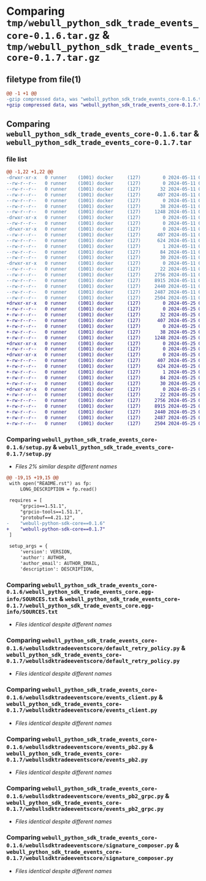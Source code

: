 # Comparing `tmp/webull_python_sdk_trade_events_core-0.1.6.tar.gz` & `tmp/webull_python_sdk_trade_events_core-0.1.7.tar.gz`

## filetype from file(1)

```diff
@@ -1 +1 @@
-gzip compressed data, was "webull_python_sdk_trade_events_core-0.1.6.tar", last modified: Sat May 11 03:37:42 2024, max compression
+gzip compressed data, was "webull_python_sdk_trade_events_core-0.1.7.tar", last modified: Sat May 25 02:19:21 2024, max compression
```

## Comparing `webull_python_sdk_trade_events_core-0.1.6.tar` & `webull_python_sdk_trade_events_core-0.1.7.tar`

### file list

```diff
@@ -1,22 +1,22 @@
-drwxr-xr-x   0 runner    (1001) docker     (127)        0 2024-05-11 03:37:42.990009 webull_python_sdk_trade_events_core-0.1.6/
--rw-r--r--   0 runner    (1001) docker     (127)        0 2024-05-11 03:37:39.000000 webull_python_sdk_trade_events_core-0.1.6/ChangeLog.txt
--rw-r--r--   0 runner    (1001) docker     (127)       32 2024-05-11 03:37:39.000000 webull_python_sdk_trade_events_core-0.1.6/MANIFEST.in
--rw-r--r--   0 runner    (1001) docker     (127)      407 2024-05-11 03:37:42.990009 webull_python_sdk_trade_events_core-0.1.6/PKG-INFO
--rw-r--r--   0 runner    (1001) docker     (127)        0 2024-05-11 03:37:39.000000 webull_python_sdk_trade_events_core-0.1.6/README.rst
--rw-r--r--   0 runner    (1001) docker     (127)       38 2024-05-11 03:37:42.990009 webull_python_sdk_trade_events_core-0.1.6/setup.cfg
--rw-r--r--   0 runner    (1001) docker     (127)     1248 2024-05-11 03:37:39.000000 webull_python_sdk_trade_events_core-0.1.6/setup.py
-drwxr-xr-x   0 runner    (1001) docker     (127)        0 2024-05-11 03:37:42.986009 webull_python_sdk_trade_events_core-0.1.6/test/
--rw-r--r--   0 runner    (1001) docker     (127)        0 2024-05-11 03:37:39.000000 webull_python_sdk_trade_events_core-0.1.6/test/__init__.py
-drwxr-xr-x   0 runner    (1001) docker     (127)        0 2024-05-11 03:37:42.986009 webull_python_sdk_trade_events_core-0.1.6/webull_python_sdk_trade_events_core.egg-info/
--rw-r--r--   0 runner    (1001) docker     (127)      407 2024-05-11 03:37:42.000000 webull_python_sdk_trade_events_core-0.1.6/webull_python_sdk_trade_events_core.egg-info/PKG-INFO
--rw-r--r--   0 runner    (1001) docker     (127)      624 2024-05-11 03:37:42.000000 webull_python_sdk_trade_events_core-0.1.6/webull_python_sdk_trade_events_core.egg-info/SOURCES.txt
--rw-r--r--   0 runner    (1001) docker     (127)        1 2024-05-11 03:37:42.000000 webull_python_sdk_trade_events_core-0.1.6/webull_python_sdk_trade_events_core.egg-info/dependency_links.txt
--rw-r--r--   0 runner    (1001) docker     (127)       84 2024-05-11 03:37:42.000000 webull_python_sdk_trade_events_core-0.1.6/webull_python_sdk_trade_events_core.egg-info/requires.txt
--rw-r--r--   0 runner    (1001) docker     (127)       30 2024-05-11 03:37:42.000000 webull_python_sdk_trade_events_core-0.1.6/webull_python_sdk_trade_events_core.egg-info/top_level.txt
-drwxr-xr-x   0 runner    (1001) docker     (127)        0 2024-05-11 03:37:42.986009 webull_python_sdk_trade_events_core-0.1.6/webullsdktradeeventscore/
--rw-r--r--   0 runner    (1001) docker     (127)       22 2024-05-11 03:37:39.000000 webull_python_sdk_trade_events_core-0.1.6/webullsdktradeeventscore/__init__.py
--rw-r--r--   0 runner    (1001) docker     (127)     2756 2024-05-11 03:37:39.000000 webull_python_sdk_trade_events_core-0.1.6/webullsdktradeeventscore/default_retry_policy.py
--rw-r--r--   0 runner    (1001) docker     (127)     8915 2024-05-11 03:37:39.000000 webull_python_sdk_trade_events_core-0.1.6/webullsdktradeeventscore/events_client.py
--rw-r--r--   0 runner    (1001) docker     (127)     2440 2024-05-11 03:37:39.000000 webull_python_sdk_trade_events_core-0.1.6/webullsdktradeeventscore/events_pb2.py
--rw-r--r--   0 runner    (1001) docker     (127)     2487 2024-05-11 03:37:39.000000 webull_python_sdk_trade_events_core-0.1.6/webullsdktradeeventscore/events_pb2_grpc.py
--rw-r--r--   0 runner    (1001) docker     (127)     2504 2024-05-11 03:37:39.000000 webull_python_sdk_trade_events_core-0.1.6/webullsdktradeeventscore/signature_composer.py
+drwxr-xr-x   0 runner    (1001) docker     (127)        0 2024-05-25 02:19:21.984621 webull_python_sdk_trade_events_core-0.1.7/
+-rw-r--r--   0 runner    (1001) docker     (127)        0 2024-05-25 02:19:18.000000 webull_python_sdk_trade_events_core-0.1.7/ChangeLog.txt
+-rw-r--r--   0 runner    (1001) docker     (127)       32 2024-05-25 02:19:18.000000 webull_python_sdk_trade_events_core-0.1.7/MANIFEST.in
+-rw-r--r--   0 runner    (1001) docker     (127)      407 2024-05-25 02:19:21.984621 webull_python_sdk_trade_events_core-0.1.7/PKG-INFO
+-rw-r--r--   0 runner    (1001) docker     (127)        0 2024-05-25 02:19:18.000000 webull_python_sdk_trade_events_core-0.1.7/README.rst
+-rw-r--r--   0 runner    (1001) docker     (127)       38 2024-05-25 02:19:21.984621 webull_python_sdk_trade_events_core-0.1.7/setup.cfg
+-rw-r--r--   0 runner    (1001) docker     (127)     1248 2024-05-25 02:19:18.000000 webull_python_sdk_trade_events_core-0.1.7/setup.py
+drwxr-xr-x   0 runner    (1001) docker     (127)        0 2024-05-25 02:19:21.980620 webull_python_sdk_trade_events_core-0.1.7/test/
+-rw-r--r--   0 runner    (1001) docker     (127)        0 2024-05-25 02:19:18.000000 webull_python_sdk_trade_events_core-0.1.7/test/__init__.py
+drwxr-xr-x   0 runner    (1001) docker     (127)        0 2024-05-25 02:19:21.984621 webull_python_sdk_trade_events_core-0.1.7/webull_python_sdk_trade_events_core.egg-info/
+-rw-r--r--   0 runner    (1001) docker     (127)      407 2024-05-25 02:19:21.000000 webull_python_sdk_trade_events_core-0.1.7/webull_python_sdk_trade_events_core.egg-info/PKG-INFO
+-rw-r--r--   0 runner    (1001) docker     (127)      624 2024-05-25 02:19:21.000000 webull_python_sdk_trade_events_core-0.1.7/webull_python_sdk_trade_events_core.egg-info/SOURCES.txt
+-rw-r--r--   0 runner    (1001) docker     (127)        1 2024-05-25 02:19:21.000000 webull_python_sdk_trade_events_core-0.1.7/webull_python_sdk_trade_events_core.egg-info/dependency_links.txt
+-rw-r--r--   0 runner    (1001) docker     (127)       84 2024-05-25 02:19:21.000000 webull_python_sdk_trade_events_core-0.1.7/webull_python_sdk_trade_events_core.egg-info/requires.txt
+-rw-r--r--   0 runner    (1001) docker     (127)       30 2024-05-25 02:19:21.000000 webull_python_sdk_trade_events_core-0.1.7/webull_python_sdk_trade_events_core.egg-info/top_level.txt
+drwxr-xr-x   0 runner    (1001) docker     (127)        0 2024-05-25 02:19:21.984621 webull_python_sdk_trade_events_core-0.1.7/webullsdktradeeventscore/
+-rw-r--r--   0 runner    (1001) docker     (127)       22 2024-05-25 02:19:18.000000 webull_python_sdk_trade_events_core-0.1.7/webullsdktradeeventscore/__init__.py
+-rw-r--r--   0 runner    (1001) docker     (127)     2756 2024-05-25 02:19:18.000000 webull_python_sdk_trade_events_core-0.1.7/webullsdktradeeventscore/default_retry_policy.py
+-rw-r--r--   0 runner    (1001) docker     (127)     8915 2024-05-25 02:19:18.000000 webull_python_sdk_trade_events_core-0.1.7/webullsdktradeeventscore/events_client.py
+-rw-r--r--   0 runner    (1001) docker     (127)     2440 2024-05-25 02:19:18.000000 webull_python_sdk_trade_events_core-0.1.7/webullsdktradeeventscore/events_pb2.py
+-rw-r--r--   0 runner    (1001) docker     (127)     2487 2024-05-25 02:19:18.000000 webull_python_sdk_trade_events_core-0.1.7/webullsdktradeeventscore/events_pb2_grpc.py
+-rw-r--r--   0 runner    (1001) docker     (127)     2504 2024-05-25 02:19:18.000000 webull_python_sdk_trade_events_core-0.1.7/webullsdktradeeventscore/signature_composer.py
```

### Comparing `webull_python_sdk_trade_events_core-0.1.6/setup.py` & `webull_python_sdk_trade_events_core-0.1.7/setup.py`

 * *Files 2% similar despite different names*

```diff
@@ -19,15 +19,15 @@
 with open("README.rst") as fp:
     LONG_DESCRIPTION = fp.read()
 
 requires = [
     "grpcio==1.51.1",
     "grpcio-tools==1.51.1",
     "protobuf==4.21.12",
-    "webull-python-sdk-core==0.1.6"
+    "webull-python-sdk-core==0.1.7"
 ]
 
 setup_args = {
     'version': VERSION,
     'author': AUTHOR,
     'author_email': AUTHOR_EMAIL,
     'description': DESCRIPTION,
```

### Comparing `webull_python_sdk_trade_events_core-0.1.6/webull_python_sdk_trade_events_core.egg-info/SOURCES.txt` & `webull_python_sdk_trade_events_core-0.1.7/webull_python_sdk_trade_events_core.egg-info/SOURCES.txt`

 * *Files identical despite different names*

### Comparing `webull_python_sdk_trade_events_core-0.1.6/webullsdktradeeventscore/default_retry_policy.py` & `webull_python_sdk_trade_events_core-0.1.7/webullsdktradeeventscore/default_retry_policy.py`

 * *Files identical despite different names*

### Comparing `webull_python_sdk_trade_events_core-0.1.6/webullsdktradeeventscore/events_client.py` & `webull_python_sdk_trade_events_core-0.1.7/webullsdktradeeventscore/events_client.py`

 * *Files identical despite different names*

### Comparing `webull_python_sdk_trade_events_core-0.1.6/webullsdktradeeventscore/events_pb2.py` & `webull_python_sdk_trade_events_core-0.1.7/webullsdktradeeventscore/events_pb2.py`

 * *Files identical despite different names*

### Comparing `webull_python_sdk_trade_events_core-0.1.6/webullsdktradeeventscore/events_pb2_grpc.py` & `webull_python_sdk_trade_events_core-0.1.7/webullsdktradeeventscore/events_pb2_grpc.py`

 * *Files identical despite different names*

### Comparing `webull_python_sdk_trade_events_core-0.1.6/webullsdktradeeventscore/signature_composer.py` & `webull_python_sdk_trade_events_core-0.1.7/webullsdktradeeventscore/signature_composer.py`

 * *Files identical despite different names*


